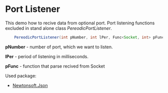 # Port Listener

This demo how to recive data from optional port. Port listening functions excluded in stand alone class *PereodicPortListener*.

```java
    PereodicPortListener(int pNumber, int lPer, Func<Socket, int> pFunc)
```
**pNumber** - number of port, which we want to listen.

**lPer** - period of listening in milliseconds.

**pFunc** - function that parse recived from Socket

Used package:
- [Newtonsoft.Json](https://github.com/JamesNK/Newtonsoft.Json)

